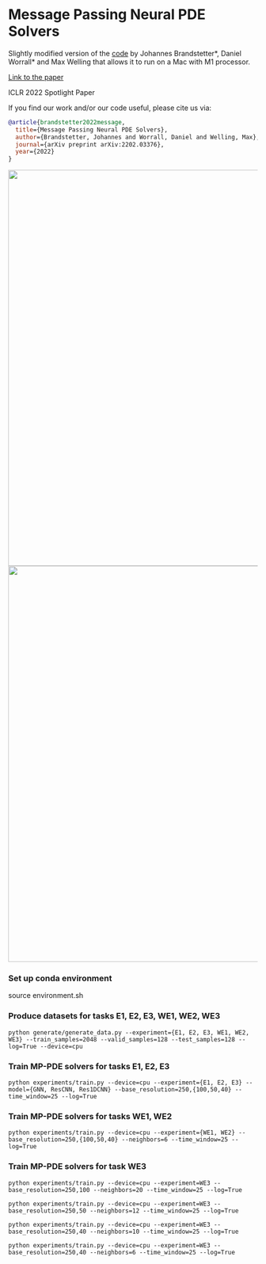 # Message Passing Neural PDE Solvers
Slightly modified version of the <a href="https://github.com/brandstetter-johannes/MP-Neural-PDE-Solvers">code</a> by Johannes Brandstetter*, Daniel Worrall* and Max Welling that allows it to run on a Mac with M1 processor.

<a href="https://arxiv.org/abs/2202.03376">Link to the paper</a>

ICLR 2022 Spotlight Paper

If you find our work and/or our code useful, please cite us via:

```bibtex
@article{brandstetter2022message,
  title={Message Passing Neural PDE Solvers},
  author={Brandstetter, Johannes and Worrall, Daniel and Welling, Max},
  journal={arXiv preprint arXiv:2202.03376},
  year={2022}
}
```

<img src="assets/MP-PDE-Solver.png" width="800">

<img src="assets/shock_formation.png" width="800">

### Set up conda environment

source environment.sh

### Produce datasets for tasks E1, E2, E3, WE1, WE2, WE3
`python generate/generate_data.py --experiment={E1, E2, E3, WE1, WE2, WE3} --train_samples=2048 --valid_samples=128 --test_samples=128 --log=True --device=cpu`

###  Train MP-PDE solvers for tasks E1, E2, E3

`python experiments/train.py --device=cpu --experiment={E1, E2, E3} --model={GNN, ResCNN, Res1DCNN} --base_resolution=250,{100,50,40} --time_window=25 --log=True`

### Train MP-PDE solvers for tasks WE1, WE2

`python experiments/train.py --device=cpu --experiment={WE1, WE2} --base_resolution=250,{100,50,40} --neighbors=6 --time_window=25 --log=True`

### Train MP-PDE solvers for task WE3

`python experiments/train.py --device=cpu --experiment=WE3 --base_resolution=250,100 --neighbors=20 --time_window=25 --log=True`

`python experiments/train.py --device=cpu --experiment=WE3 --base_resolution=250,50 --neighbors=12 --time_window=25 --log=True`

`python experiments/train.py --device=cpu --experiment=WE3 --base_resolution=250,40 --neighbors=10 --time_window=25 --log=True`

`python experiments/train.py --device=cpu --experiment=WE3 --base_resolution=250,40 --neighbors=6 --time_window=25 --log=True`

